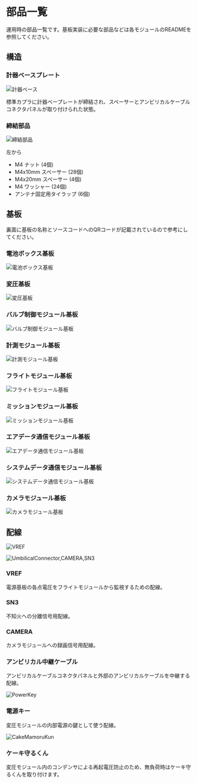 # 部品一覧

運用時の部品一覧です。基板実装に必要な部品などは各モジュールのREADMEを参照してください。

## 構造

### 計器ベースプレート

![計器ベース](./images/parts/structure/AvionocsBase.JPG)

標準カプラに計器ベープレートが締結され、スペーサーとアンビリカルケーブルコネクタパネルが取り付けられた状態。

### 締結部品

![締結部品](./images/parts/structure/Bolts.JPG)

左から

- M4 ナット (4個)
- M4x10mm スペーサー (28個)
- M4x20mm スペーサー (4個)
- M4 ワッシャー (24個)
- アンテナ固定用タイラップ (6個)

## 基板

裏面に基板の名称とソースコードへのQRコードが記載されているので参考にしてください。

### 電池ボックス基板

![電池ボックス基板](./images/parts/boards/BatteryBoard.JPG)

### 変圧基板

![変圧基板](./images/parts/boards/TransformationBoard.JPG)

### バルブ制御モジュール基板

![バルブ制御モジュール基板](./images/parts/boards/ValveControlModuleBoard.JPG)

### 計測モジュール基板

![計測モジュール基板](./images/parts/boards/SensingModuleBoard.JPG)

### フライトモジュール基板

![フライトモジュール基板](./images/parts/boards/FlightModuleBoard.JPG)

### ミッションモジュール基板

![ミッションモジュール基板](./images/parts/boards/MissionModuleBoard.JPG)

### エアデータ通信モジュール基板

![エアデータ通信モジュール基板](./images/parts/boards/AirDataCommunicationModule.JPG)

### システムデータ通信モジュール基板

![システムデータ通信モジュール基板](./images/parts/boards/SystemDataCommunicationModuleBoard.JPG)

### カメラモジュール基板

![カメラモジュール基板](./images/parts/boards/CameraModuleBoards.JPG)

## 配線

![VREF](./images/parts/wire/VREF.JPG)

![UmbilicalConnector,CAMERA,SN3](./images/parts/wire/UmbilicalConnector,CAMERA,SN3.JPG)

### VREF

電源基板の各点電圧をフライトモジュールから監視するための配線。

### SN3

不知火への分離信号用配線。

### CAMERA

カメラモジュールへの録画信号用配線。

### アンビリカル中継ケーブル

アンビリカルケーブルコネクタパネルと外部のアンビリカルケーブルを中継する配線。

![PowerKey](./images/parts/wire/PowerKey.JPG)

### 電源キー

変圧モジュールの内部電源の鍵として使う配線。

![CakeMamoruKun](./images/parts/wire/CakeMamoruKun.JPG)

### ケーキ守るくん

変圧モジュール内のコンデンサによる再起電圧防止のため、無負荷時はケーキ守るくんを取り付けます。
